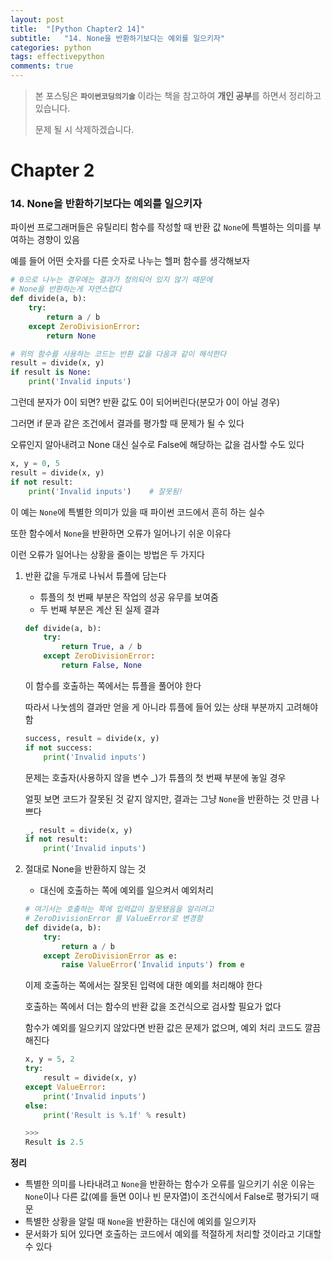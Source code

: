 ```yaml
---
layout: post
title:  "[Python Chapter2 14]"
subtitle:   "14. None을 반환하기보다는 예외를 일으키자"
categories: python
tags: effectivepython
comments: true
---
```

> 본 포스팅은 **`파이썬코딩의기술`** 이라는 책을 참고하여 **개인 공부**를 하면서 정리하고 있습니다.
>
> 문제 될 시 삭제하겠습니다.

# Chapter 2
### 14. None을 반환하기보다는 예외를 일으키자

파이썬 프로그래머들은 유틸리티 함수를 작성할 때 반환 값 `None`에 특별하는 의미를 부여하는 경향이 있음

예를 들어 어떤 숫자를 다른 숫자로 나누는 헬퍼 함수를 생각해보자

```python
# 0으로 나누는 경우에는 결과가 정의되어 있지 않기 때문에
# None을 반환하는게 자연스럽다
def divide(a, b):
	try:
		return a / b
	except ZeroDivisionError:
		return None

# 위의 함수를 사용하는 코드는 반환 값을 다음과 같이 해석한다
result = divide(x, y)
if result is None:
	print('Invalid inputs')
```

그런데 분자가 0이 되면? 반환 값도 0이 되어버린다(분모가 0이 아닐 경우)

그러면 if 문과 같은 조건에서 결과를 평가할 때 문제가 될 수 있다

오류인지 알아내려고 None 대신 실수로 False에 해당하는 값을 검사할 수도 있다

```python
x, y = 0, 5
result = divide(x, y)
if not result:
	print('Invalid inputs')    # 잘못됨!
```

이 예는 `None`에 특별한 의미가 있을 때 파이썬 코드에서 흔히 하는 실수

또한 함수에서 `None`을 반환하면 오류가 일어나기 쉬운 이유다

이런 오류가 일어나는 상황을 줄이는 방법은 두 가지다

1. 반환 값을 두개로 나눠서 튜플에 담는다
	- 튜플의 첫 번째 부분은 작업의 성공 유무를 보여줌
	- 두 번째 부분은 계산 된 실제 결과

	```python
	def divide(a, b):
		try:
			return True, a / b
		except ZeroDivisionError:
			return False, None
	```

	이 함수를 호출하는 쪽에서는 튜플을 풀어야 한다

	따라서 나눗셈의 결과만 얻을 게 아니라 튜플에 들어 있는 상태 부분까지 고려해야 함

	```python
	success, result = divide(x, y)
	if not success:
		print('Invalid inputs')
	```
	문제는 호출자(사용하지 않을 변수 _)가 튜플의 첫 번째 부분에 놓일 경우

	얼핏 보면 코드가 잘못된 것 같지 않지만, 결과는 그냥 `None`을 반환하는 것 만큼 나쁘다

	```python
	_, result = divide(x, y)
	if not result:
		print('Invalid inputs')
	```

2. 절대로 None을 반환하지 않는 것
	- 대신에 호출하는 쪽에 예외를 일으켜서 예외처리

	```python
	# 여기서는 호출하는 쪽에 입력값이 잘못됐음을 알리려고
	# ZeroDivisionError 를 ValueError로 변경함
	def divide(a, b):
		try:
			return a / b
		except ZeroDivisionError as e:
			raise ValueError('Invalid inputs') from e
	```
	이제 호출하는 쪽에서는 잘못된 입력에 대한 예외를 처리해야 한다

	호출하는 쪽에서 더는 함수의 반환 값을 조건식으로 검사할 필요가 없다

	함수가 예외를 일으키지 않았다면 반환 값은 문제가 없으며, 예외 처리 코드도 깔끔해진다

	```python
	x, y = 5, 2
	try:
		result = divide(x, y)
	except ValueError:
		print('Invalid inputs')
	else:
		print('Result is %.1f' % result)

	>>>
	Result is 2.5
	```

**정리**

- 특별한 의미를 나타내려고 `None`을 반환하는 함수가 오류를 일으키기 쉬운 이유는
`None`이나 다른 값(예를 들면 0이나 빈 문자열)이 조건식에서 False로 평가되기 때문
- 특별한 상황을 알릴 때 `None`을 반환하는 대신에 예외를 일으키자
- 문서화가 되어 있다면 호출하는 코드에서 예외를 적절하게 처리할 것이라고 기대할 수 있다

